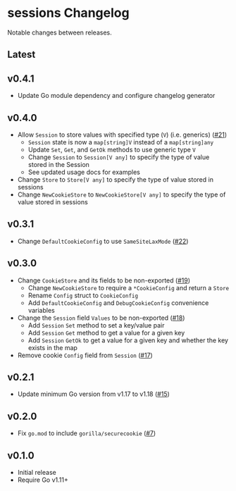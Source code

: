 # sessions Changelog

Notable changes between releases.

## Latest

## v0.4.1

* Update Go module dependency and configure changelog generator

## v0.4.0

* Allow `Session` to store values with specified type (`V`) (i.e. generics) ([#21](https://github.com/dghubble/sessions/pull/21))
  * `Session` state is now a `map[string]V` instead of a `map[string]any`
  * Update `Set`, `Get`, and `GetOk` methods to use generic type `V`
  * Change `Session` to `Session[V any]` to specify the type of value stored in the Session
  * See updated usage docs for examples
* Change `Store` to `Store[V any]` to specify the type of value stored in sessions
* Change `NewCookieStore` to `NewCookieStore[V any]` to specify the type of value stored in sessions

## v0.3.1

* Change `DefaultCookieConfig` to use `SameSiteLaxMode` ([#22](https://github.com/dghubble/sessions/pull/22))

## v0.3.0

* Change `CookieStore` and its fields to be non-exported ([#19](https://github.com/dghubble/sessions/pull/19))
  * Change `NewCookieStore` to require a `*CookieConfig` and return a `Store`
  * Rename `Config` struct to `CookieConfig`
  * Add `DefaultCookieConfig` and `DebugCookieConfig` convenience variables
* Change the `Session` field `Values` to be non-exported ([#18](https://github.com/dghubble/sessions/pull/18))
  * Add `Session` `Set` method to set a key/value pair
  * Add `Session` `Get` method to get a value for a given key
  * Add `Session` `GetOk` to get a value for a given key and whether the key exists in the map
* Remove cookie `Config` field from `Session` ([#17](https://github.com/dghubble/sessions/pull/17))

## v0.2.1

* Update minimum Go version from v1.17 to v1.18 ([#15](https://github.com/dghubble/sessions/pull/15))

## v0.2.0

* Fix `go.mod` to include `gorilla/securecookie` ([#7](https://github.com/dghubble/sessions/pull/7))

## v0.1.0

* Initial release
* Require Go v1.11+
